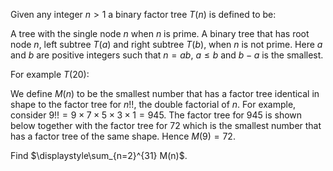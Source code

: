 Given any integer $n \gt 1$ a binary factor tree $T(n)$ is defined to be:

A tree with the single node $n$ when $n$ is prime.
A binary tree that has root node $n$, left subtree $T(a)$ and right subtree $T(b)$, when $n$ is not prime. Here $a$ and $b$ are positive integers such that $n = ab$, $a\le b$ and $b-a$ is the smallest.

For example $T(20)$:

We define $M(n)$ to be the smallest number that has a factor tree identical in shape to the factor tree for $n!!$, the double factorial of $n$.
For example, consider $9!! = 9\times 7\times 5\times 3\times 1 = 945$. The factor tree for $945$ is shown below together with the factor tree for $72$ which is the smallest number that has a factor tree of the same shape. Hence $M(9) = 72$.

Find $\displaystyle\sum_{n=2}^{31} M(n)$.